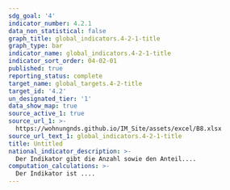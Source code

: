 ```yaml
---
sdg_goal: '4'
indicator_number: 4.2.1
data_non_statistical: false
graph_title: global_indicators.4-2-1-title
graph_type: bar
indicator_name: global_indicators.4-2-1-title
indicator_sort_order: 04-02-01
published: true
reporting_status: complete
target_name: global_targets.4-2-title
target_id: '4.2'
un_designated_tier: '1'
data_show_map: true
source_active_1: true
source_url_1: >-
  https://wohnungnds.github.io/IM_Site/assets/excel/B8.xlsx
source_url_text_1: global_indicators.4-2-1-title
title: Untitled
national_indicator_description: >-
  Der Indikator gibt die Anzahl sowie den Anteil....
computation_calculations: >-
  Der Indikator ist ....
---
```

